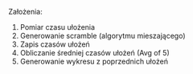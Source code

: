 Założenia:


1. Pomiar czasu ułożenia
2. Generowanie scramble (algorytmu mieszającego)
3. Zapis czasów ułożeń
4. Obliczanie średniej czasów ułożeń (Avg of 5)
5. Generowanie wykresu z poprzednich ułożeń
